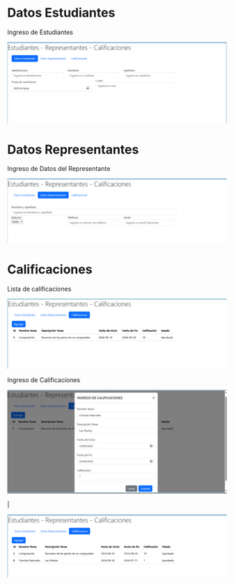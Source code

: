 # Datos Estudiantes

Ingreso de Estudiantes

<img src= "./src/assets/est.png"/>


# Datos Representantes

Ingreso de Datos del Representante

<img src="./src/assets/represen.png"/>

# Calificaciones

Lista de calificaciones

<img src="./src/assets/califi.png"/>

Ingreso de Calificaciones

<img src="./src/assets/ingresoCalifi.png"/>

|

<img src="./src/assets/image.png"/>

